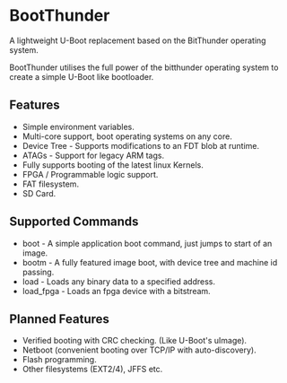 # BootThunder

A lightweight U-Boot replacement based on the BitThunder operating system.

BootThunder utilises the full power of the bitthunder operating system to create a simple
U-Boot like bootloader.

## Features

* Simple environment variables.
* Multi-core support, boot operating systems on any core.
* Device Tree - Supports modifications to an FDT blob at runtime.
* ATAGs - Support for legacy ARM tags.
* Fully supports booting of the latest linux Kernels.
* FPGA / Programmable logic support.
* FAT filesystem.
* SD Card.

## Supported Commands

* boot 		 - A simple application boot command, just jumps to start of an image.
* bootm		 - A fully featured image boot, with device tree and machine id passing.
* load		 - Loads any binary data to a specified address.
* load_fpga	 - Loads an fpga device with a bitstream.

## Planned Features

* Verified booting with CRC checking. (Like U-Boot's uImage).
* Netboot (convenient booting over TCP/IP with auto-discovery).
* Flash programming.
* Other filesystems (EXT2/4), JFFS etc.

